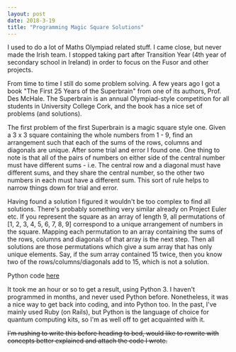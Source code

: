 ```yaml
---
layout: post
date: 2018-3-19
title: "Programming Magic Square Solutions"
---
```


I used to do a lot of Maths Olympiad related stuff.  I came close, but never made the Irish team.  I stopped taking part after Transition Year (4th year of secondary school in Ireland) in order to focus on the Fusor and other projects.

From time to time I still do some problem solving.  A few years ago I got a book "The First 25 Years of the Superbrain" from one of its authors, Prof.  Des McHale.  The Superbrain is an annual Olympiad-style competition for all students in University College Cork, and the book has a nice set of problems (and solutions).

The first problem of the first Superbrain is a magic square style one.  Given a 3 x 3 square containing the whole numbers from 1 - 9, find an arrangement such that each of the sums of the rows, columns and diagonals are unique.  After some trial and error I found one.  One thing to note is that all of the pairs of numbers on either side of the central number must have different sums - i.e. The central row and a diagonal must have different sums, and they share the central number, so the other two numbers in each must have a different sum.  This sort of rule helps to narrow things down for trial and error.

Having found a solution I figured it wouldn't be too complex to find all solutions.  There's probably something very similar already on Project Euler etc.  If you represent the square as an array of length 9, all permutations of [1, 2, 3, 4, 5, 6, 7, 8, 9] correspond to a unique arrangement of numbers in the square.  Mapping each permutation to an array containing the sums of the rows, columns and diagonals of that array is the next step.  Then all solutions are those permutations which give a sum array that has only unique elements.  Say, if the sum array contained 15 twice, then you know two of the rows/columns/diagonals add to 15, which is not a solution.

Python code [here](../hello.py)

It took me an hour or so to get a result, using Python 3.  I haven't programmed in months, and never used Python before.  Nonetheless, it was a nice way to get back into coding, and into Python too.  In the past, I've mainly used Ruby (on Rails), but Python is the language of choice for quantum computing kits, so I'm as well off to get acquainted with it.

~~I'm rushing to write this before heading to bed, would like to rewrite with concepts better explained and attach the code I wrote.~~ 
